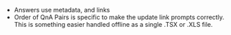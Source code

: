 * Answers use metadata, and links
* Order of QnA Pairs is specific to make the update link prompts correctly. This is something easier handled offline as a single .TSX or .XLS file. 